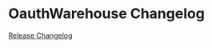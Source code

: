 # OauthWarehouse Changelog

[Release Changelog](https://github.com/spryker/oauth-warehouse/releases)

